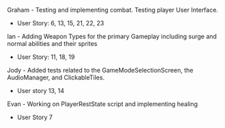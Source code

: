 
Graham - Testing and implementing combat. Testing player User Interface.
  - User Story: 6, 13, 15, 21, 22, 23

Ian - Adding Weapon Types for the primary Gameplay including surge and normal abilities and their sprites
  - User Story: 11, 18, 19

Jody - Added tests related to the GameModeSelectionScreen, the AudioManager, and ClickableTiles.
  - User story 13, 14

Evan - Working on PlayerRestState script and implementing healing
  - User Story 7
